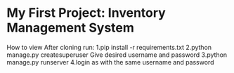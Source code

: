 # My First Project: Inventory Management System
How to view 
After cloning run:
1.pip install -r requirements.txt
2.python manage.py createsuperuser
Give desired username and password
3.python manage.py runserver
4.login as with the same username and password
